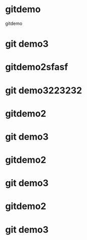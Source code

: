 # gitdemo
gitdemo
# git demo3
# gitdemo2sfasf
# git demo3223232
# gitdemo2
# git demo3
# gitdemo2
# git demo3
# gitdemo2
# git demo3
